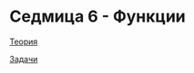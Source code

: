 # Седмица 6 - Функции

[Теория](https://github.com/AleksandrinaKovachka/Introduction-to-programming-2021-2022/tree/main/Week06/Theory)

[Задачи](https://github.com/AleksandrinaKovachka/Introduction-to-programming-2021-2022/tree/main/Week06/Tasks)
